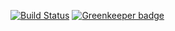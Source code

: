 [![Build Status](https://img.shields.io/travis/hiddout/hiddout-client.svg?branch=master&style=flat-square&logo=travis)](https://travis-ci.com/hiddout/hiddout-client)
[![Greenkeeper badge](https://badges.greenkeeper.io/hiddout/hiddout-client.svg?style=flat-square)](https://greenkeeper.io/)
